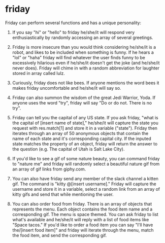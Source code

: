 # friday

Friday can perform several functions and has a unique personality:

1. If you say "hi" or "hello" to friday he/she/it will respond very enthusiastically by randomly accessing an array of several greetings.

2. Friday is more insecure than you would think considering he/she/it is a robot, and likes to be included when something is funny. If he hears a "lol" or "haha" friday will find whatever the user finds funny to be excessively hilarious even if he/she/it doesn't get the joke (and he/she/it never does). Friday will chime in with a random abbreviation for laughter stored in array called lulz.

3. Curiously, friday does not like bees. If anyone mentions the word bees it makes friday uncomfortable and he/she/it will say so.

4. Friday can also summon the wisdom of the great Jedi Warrior, Yoda. If anyone uses the word "try", friday will say "Do or do not. There is no try".

5. Friday can tell you the capital of any US state. If you ask friday, "what is the capital of [insert name of state]," he/she/it will capture the state you request with res.match[1] and store it in a variable ("state"). Friday then iterates through an array of 50 anonymous objects that contain the name of each state and it's corresponding capital city. If the inputed state matches the property of an object, friday will return the answer to the question (e.g. The capital of Utah is Salt Lake City).

6. If you'd like to see a gif of some nature beauty, you can command friday to "nature me" and friday will randomly select a beautiful nature gif from an array of gif links from giphy.com.

7. You can also have friday send any member of the slack channel a kitten gif. The command is "kitty @[insert username]." Friday will capture the username and store it in a variable, select a random link from an array of kitty gifs and send that while mentioning the user.

8. You can also order food from friday. There is an array of objects that represents the menu. Each object contains the food item name and a corresponding gif. The menu is space themed. You can ask friday to list what's available and he/she/it will reply with a list of food items like "Space tacos." If you'd like to order a food item you can say "I'll have the/[insert food item]" and friday will iterate through the menu, match the food item, and send the corresponding gif.

